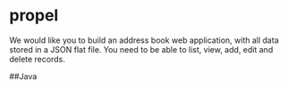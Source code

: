 # propel
We would like you to build an address book web application, with all data stored in a JSON flat file. You need to be able to list, view, add, edit and delete records.

##Java
